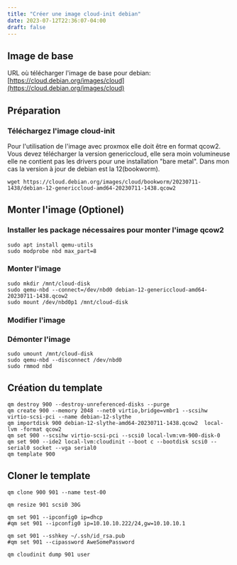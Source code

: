 ```yaml
---
title: "Créer une image cloud-init debian"
date: 2023-07-12T22:36:07-04:00
draft: false
---
```


## Image de base
URL où télécharger l'image de base pour debian:
[https://cloud.debian.org/images/cloud](https://cloud.debian.org/images/cloud)

## Préparation
### Téléchargez l'image cloud-init
Pour l'utilisation de l'image avec proxmox elle doit être en format qcow2. Vous devez télécharger la version genericcloud, elle sera moin volumineuse elle ne contient pas les drivers pour une installation "bare metal". Dans mon cas la version à jour de debian est la 12(bookworm).
```
wget https://cloud.debian.org/images/cloud/bookworm/20230711-1438/debian-12-genericcloud-amd64-20230711-1438.qcow2
```

## Monter l'image (Optionel)
### Installer les package nécessaires pour monter l'image qcow2
```
sudo apt install qemu-utils
sudo modprobe nbd max_part=8
```

### Monter l'image
```
sudo mkdir /mnt/cloud-disk
sudo qemu-nbd --connect=/dev/nbd0 debian-12-genericcloud-amd64-20230711-1438.qcow2
sudo mount /dev/nbd0p1 /mnt/cloud-disk
```

### Modifier l'image

### Démonter l'image
```
sudo umount /mnt/cloud-disk
sudo qemu-nbd --disconnect /dev/nbd0
sudo rmmod nbd
```

## Création du template
```
qm destroy 900 --destroy-unreferenced-disks --purge
qm create 900 --memory 2048 --net0 virtio,bridge=vmbr1 --scsihw virtio-scsi-pci --name debian-12-slythe
qm importdisk 900 debian-12-slythe-amd64-20230711-1438.qcow2  local-lvm -format qcow2
qm set 900 --scsihw virtio-scsi-pci --scsi0 local-lvm:vm-900-disk-0
qm set 900 --ide2 local-lvm:cloudinit --boot c --bootdisk scsi0 --serial0 socket --vga serial0
qm template 900
````

## Cloner le template
```
qm clone 900 901 --name test-00

qm resize 901 scsi0 30G

qm set 901 --ipconfig0 ip=dhcp
#qm set 901 --ipconfig0 ip=10.10.10.222/24,gw=10.10.10.1

qm set 901 --sshkey ~/.ssh/id_rsa.pub
#qm set 901 --cipassword AweSomePassword

qm cloudinit dump 901 user
```
